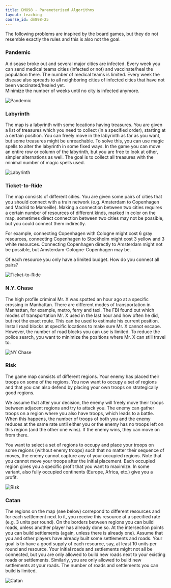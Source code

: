 ```yaml
---
title: DM898 - Parameterized Algorithms
layout: teaching
course_id: dm898-25
---
```


The following problems are inspired by the board games, but they do not resemble exactly the rules and
this is also not the goal.

### Pandemic

A disease broke out and several major cities are infected.
Every week you can send medical teams cities (infected or not) and vaccinate/heal the population there.
The number of medical teams is limited.
Every week the disease also spreads to all neighboring cities of infected cities that have not been vaccinated/healed yet.  
Minimize the number of weeks until no city is infected anymore.

![Pandemic](pandemic.jpeg)

### Labyrinth

The map is a labyrinth with some locations having treasures. You are given a list of treasures
which you need to collect (in a specified order), starting at a certain position.
You can freely move in the labyrinth as far as you want, but some treasures might be unreachable.
To solve this, you can use magic spells to alter the labyrinth in some fixed ways. In the game
you can move an entire row or column of the labyrinth, but you are free to look at other, simpler alternations as well.
The goal is to collect all treasures with the minimal number of magic spells used.

![Labyrinth](labyrinth.jpg)

### Ticket-to-Ride

The map consists of different cities. You are given some pairs of cities that you should 
connect with a train network (e.g. Amsterdam to Copenhagen and Madrid to Marseille). Making a connection between two cities requires a certain number of resources of different kinds, marked in color on the map, sometimes direct connection between two cities may not be possible, but you could connect them indirectly. 

For example, connecting Copenhagen with Cologne might cost 6 gray resources, connecting Copenhagen to Stockholm might cost 3 yellow and 3 white resources. Connecting Copenhagen directly to Amsterdam might not be possible, but Amsterdam-Cologne-Copenhagen may be.

Of each resource you only have a limited budget. How do you connect all pairs?

![Ticket-to-Ride](ticket-to-ride.jpg)

### N.Y. Chase

The high profile criminal Mr. X was spotted an hour ago at a specific crossing in Manhattan.
There are different modes of transportation in Manhattan, for example, metro, ferry and taxi.
The FBI found out which modes of transportation Mr. X used in the last hour and how often he did,
but not the exact route. This can be used to
estimate his current position. Install road blocks at specific locations to make sure
Mr. X cannot escape. However, the number of road blocks you can use is limited.
To reduce the police search, you want to minimize the positions where Mr. X can still travel to.

![NY Chase](nychase.jpg)

### Risk

The game map consists of different regions. Your enemy has placed their troops on some of the regions. 
You now want to occupy a set of regions and that you can also defend by placing your own troops on
strategically good regions. 

We assume that after your decision, the enemy will freely move their troops between adjacent regions and
try to attack you.
The enemy can gather troops on a region where you also have troops, which leads to a battle. When this happens, the number of troops of both you and the enemy reduces at the same rate until either you or the enemy has no troops left on this region (and the other one wins). If the enemy wins, they can move on from there.
 
You want to select a set of regions to occupy and place your troops on some regions (without enemy troops) such that no matter their sequence of moves, the enemy cannot capture any of your occupied regions.
Note that you cannot move your troops after the initial placement.
Each occupied region gives you a specific profit that you want to maximize.
In some variant, also fully occupied continents (Europe, Africa, etc.) give you a profit.

![Risk](risk.jpg)

### Catan
The regions on the map (see below) correpond to different resources and for each settlement
next to it, you receive this resource at a specified rate (e.g. 3 units per round).
On the borders between regions
you can build roads, unless another player has already done so. At the intersection points you can build settlements (again, unless there is already one).
Assume that you and other players have already built some settlements and roads. Your goal
is to have a good supply of each resource, say, at least 10 units per round and resource.
Your initial roads and settlements might not all be connected,
but you are only allowed to build new roads next to
your existing roads or settlements. Similarly, you are only allowed to
build new settlements at your roads. The number of roads and settlements you can build
is limited.

![Catan](catan.jpg)
